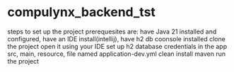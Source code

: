 # compulynx_backend_tst 
steps to set up the project
prerequesites are: have Java 21 installed and configured, have an IDE install(intellij), have h2 db coonsole installed
clone the project
open it using your IDE
set up h2 database credentials in the app src, main, resource, file named application-dev.yml
clean install maven
run the project
